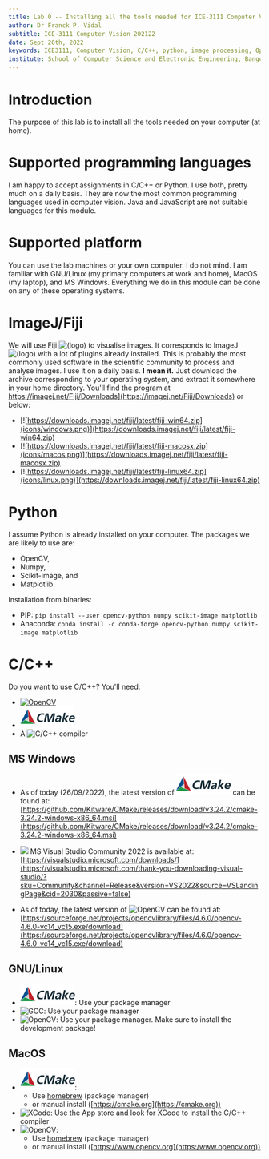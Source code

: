 ```yaml
---
title: Lab 0 -- Installing all the tools needed for ICE-3111 Computer Vision.
author: Dr Franck P. Vidal
subtitle: ICE-3111 Computer Vision 202122
date: Sept 26th, 2022
keywords: ICE3111, Computer Vision, C/C++, python, image processing, OpenCV, Bangor University, School of Computer Science and Electronic Engineering
institute: School of Computer Science and Electronic Engineering, Bangor University
---
```


# Introduction

The purpose of this lab is to install all the tools needed on your computer (at home).

# Supported programming languages

I am happy to accept assignments in C/C++ or Python.
I use both, pretty much on a daily basis.
They are now the most common programming languages used in computer vision.
Java and JavaScript are not suitable languages for this module.

# Supported platform

You can use the lab machines or your own computer.
I do not mind.
I am familiar with GNU/Linux (my primary computers at work and home), MacOS (my laptop), and MS Windows.
Everything we do in this module can be done on any of these operating systems.

# ImageJ/Fiji

We will use Fiji ![(logo)](icons/fiji.png) to visualise images.
It corresponds to ImageJ ![(logo)](icons/imagej.png) with a lot of plugins already installed.
This is probably the most commonly used software in the scientific community to process and analyse images.
I use it on a daily basis.
**I mean it.**
Just download the archive corresponding to your operating system, and extract it somewhere in your home directory.
You'll find the program at https://imagej.net/Fiji/Downloads](https://imagej.net/Fiji/Downloads) or below:

- [![https://downloads.imagej.net/fiji/latest/fiji-win64.zip](icons/windows.png)](https://downloads.imagej.net/fiji/latest/fiji-win64.zip)
- [![https://downloads.imagej.net/fiji/latest/fiji-macosx.zip](icons/macos.png)](https://downloads.imagej.net/fiji/latest/fiji-macosx.zip)
- [![https://downloads.imagej.net/fiji/latest/fiji-linux64.zip](icons/linux.png)](https://downloads.imagej.net/fiji/latest/fiji-linux64.zip)

# Python

I assume Python is already installed on your computer.
The packages we are likely to use are:

- OpenCV,
- Numpy,
- Scikit-image, and
- Matplotlib.

Installation from binaries:

- PIP: `pip install --user opencv-python numpy scikit-image matplotlib`
- Anaconda: `conda install -c conda-forge opencv-python numpy scikit-image matplotlib`

# C/C++

Do you want to use C/C++? You'll need:

- [![OpenCV](icons/OpenCV_logo_black_.png)](https://www.opencv.org/)
- [![CMake](icons/Cmake-logo-header.png)](https://www.cmake.org/)
- A ![C/C++](icons/ISO_C++_Logo.png) compiler

## MS Windows

- As of today (26/09/2022), the latest version of ![CMake](icons/Cmake-logo-header.png)
can be found at: [https://github.com/Kitware/CMake/releases/download/v3.24.2/cmake-3.24.2-windows-x86_64.msi](https://github.com/Kitware/CMake/releases/download/v3.24.2/cmake-3.24.2-windows-x86_64.msi)
- ![](icons/BrandVisualStudioWin2019-3.png) MS Visual Studio Community 2022 is available at: [https://visualstudio.microsoft.com/downloads/](https://visualstudio.microsoft.com/thank-you-downloading-visual-studio/?sku=Community&channel=Release&version=VS2022&source=VSLandingPage&cid=2030&passive=false)

- As of today, the latest version of ![OpenCV](icons/OpenCV_logo_black_.png)
can be found at: [https://sourceforge.net/projects/opencvlibrary/files/4.6.0/opencv-4.6.0-vc14_vc15.exe/download](https://sourceforge.net/projects/opencvlibrary/files/4.6.0/opencv-4.6.0-vc14_vc15.exe/download)

## GNU/Linux

- ![CMake](icons/Cmake-logo-header.png): Use your package manager
- ![GCC](icons/GNU_Compiler_Collection_logo.png): Use your package manager
- ![OpenCV](icons/OpenCV_logo_black_.png): Use your package manager. Make sure to install the development package!

## MacOS

- ![CMake](icons/Cmake-logo-header.png):
    - Use [homebrew](https://brew.sh/) (package manager)
    - or manual install ([https://cmake.org](https://cmake.org))
- ![XCode](icons/Xcode_icon.png): Use the App store and look for XCode to install the C/C++ compiler
- ![OpenCV](icons/OpenCV_logo_black_.png):
    - Use [homebrew](https://brew.sh/) (package manager)
    - or manual install ([https://www.opencv.org](https:/www.opencv.org))
